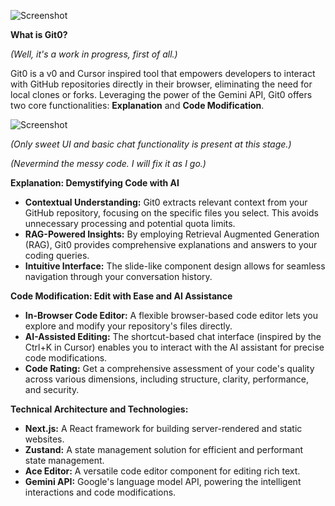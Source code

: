 
![Screenshot](./visualdemo.gif)


**What is Git0?**

*(Well, it's a work in progress, first of all.)*

Git0 is a v0 and Cursor inspired tool that empowers developers to interact with GitHub repositories directly in their browser, eliminating the need for local clones or forks. Leveraging the power of the Gemini API, Git0 offers two core functionalities: **Explanation** and **Code Modification**. 

![Screenshot](./visualdemo2.gif)

*(Only sweet UI and basic chat functionality is present at this stage.)*

*(Nevermind the messy code. I will fix it as I go.)*

**Explanation: Demystifying Code with AI**

* **Contextual Understanding:** Git0 extracts relevant context from your GitHub repository, focusing on the specific files you select. This avoids unnecessary processing and potential quota limits. 
* **RAG-Powered Insights:** By employing Retrieval Augmented Generation (RAG), Git0 provides comprehensive explanations and answers to your coding queries.
* **Intuitive Interface:** The slide-like component design allows for seamless navigation through your conversation history.

**Code Modification: Edit with Ease and AI Assistance**

* **In-Browser Code Editor:** A flexible browser-based code editor lets you explore and modify your repository's files directly.
* **AI-Assisted Editing:** The shortcut-based chat interface (inspired by the Ctrl+K in Cursor) enables you to interact with the AI assistant for precise code modifications.
* **Code Rating:** Get a comprehensive assessment of your code's quality across various dimensions, including structure, clarity, performance, and security.

**Technical Architecture and Technologies:**

* **Next.js:** A React framework for building server-rendered and static websites.
* **Zustand:** A state management solution for efficient and performant state management.
* **Ace Editor:** A versatile code editor component for editing rich text.
* **Gemini API:** Google's language model API, powering the intelligent interactions and code modifications.
